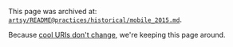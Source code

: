 This page was archived at:
[`artsy/README@practices/historical/mobile_2015.md`](https://github.com/artsy/README/blob/master/practices/historical/mobile_2015.md#readme).

Because [cool URIs don't change](https://www.w3.org/Provider/Style/URI.html), we're keeping this page around.
